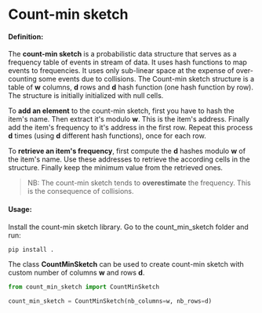# Count-min sketch

#### Definition:
The **count-min sketch** is a probabilistic data structure that serves as a frequency 
table of events in stream of data. It uses hash functions to map events to frequencies. 
It uses only sub-linear space at the expense of over-counting some events due to 
collisions.
The Count-min sketch structure is a table of **w** columns, **d** rows and **d**
hash function (one hash function by row).
The structure is initially initialized with null cells.

To **add an element** to the count-min sketch, first you have to hash the item's name.
Then extract it's modulo **w**. This is the item's address. Finally add the item's 
frequency to it's address in the first row. Repeat this process **d** times (using 
**d** different hash functions), once for each row.

To **retrieve an item's frequency**, first compute the **d** hashes modulo **w**
of the item's name. Use these addresses to retrieve the according cells in the 
structure. Finally keep the minimum value from the retrieved ones.

> NB: The count-min sketch tends to **overestimate** the frequency. This is the 
consequence of collisions.

#### Usage:
Install the count-min sketch library. Go to the count_min_sketch folder and run:
```bash
pip install .
```

The class __CountMinSketch__ can be used to create count-min sketch with custom 
number of columns **w** and rows **d**.

```python
from count_min_sketch import CountMinSketch

count_min_sketch = CountMinSketch(nb_columns=w, nb_rows=d)
```
